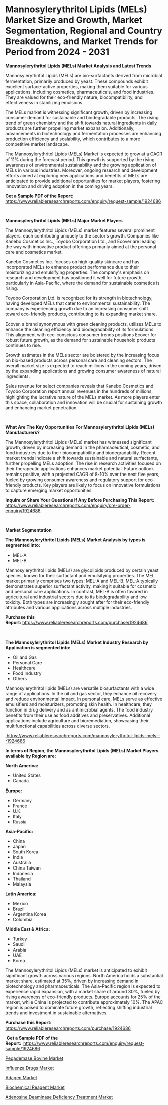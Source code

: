 <p><h1>Mannosylerythritol Lipids (MELs) Market Size and Growth, Market Segmentation, Regional and Country Breakdowns, and Market Trends for Period from 2024 -  2031</h1></p><p><strong>Mannosylerythritol Lipids (MELs) Market Analysis and Latest Trends</strong></p>
<p><p>Mannosylerythritol Lipids (MELs) are bio-surfactants derived from microbial fermentation, primarily produced by yeast. These compounds exhibit excellent surface-active properties, making them suitable for various applications, including cosmetics, pharmaceuticals, and food industries. They are valued for their eco-friendly nature, biocompatibility, and effectiveness in stabilizing emulsions.</p><p>The MELs market is witnessing significant growth, driven by increasing consumer demand for sustainable and biodegradable products. The rising trend of green chemistry and the shift towards natural ingredients in daily products are further propelling market expansion. Additionally, advancements in biotechnology and fermentation processes are enhancing production efficiency and scalability, which contributes to a more competitive market landscape.</p><p>The Mannosylerythritol Lipids (MELs) Market is expected to grow at a CAGR of 11% during the forecast period. This growth is supported by the rising awareness of environmental sustainability and the growing application of MELs in various industries. Moreover, ongoing research and development efforts aimed at exploring new applications and benefits of MELs are anticipated to provide additional opportunities for market players, fostering innovation and driving adoption in the coming years.</p></p>
<p><strong>Get a Sample PDF of the Report:&nbsp;</strong> <a href="https://www.reliableresearchreports.com/enquiry/request-sample/1924686?utm_campaign=1738&utm_medium=2&utm_source=Github&utm_content=ia&utm_term=24102024&utm_id=mannosylerythritol-lipids-mels">https://www.reliableresearchreports.com/enquiry/request-sample/1924686</a></p>
<p>&nbsp;</p>
<p><strong>Mannosylerythritol Lipids (MELs) Major Market Players</strong></p>
<p><p>The Mannosylerythritol Lipids (MELs) market features several prominent players, each contributing uniquely to the sector's growth. Companies like Kanebo Cosmetics Inc., Toyobo Corporation Ltd., and Ecover are leading the way with innovative product offerings primarily aimed at the personal care and cosmetics market.</p><p>Kanebo Cosmetics Inc. focuses on high-quality skincare and has incorporated MELs to enhance product performance due to their moisturizing and emulsifying properties. The company's emphasis on research and development has positioned it well for future growth, particularly in Asia-Pacific, where the demand for sustainable cosmetics is rising.</p><p>Toyobo Corporation Ltd. is recognized for its strength in biotechnology, having developed MELs that cater to environmental sustainability. The company is experiencing growth due to an increasing consumer shift toward eco-friendly products, contributing to its expanding market share.</p><p>Ecover, a brand synonymous with green cleaning products, utilizes MELs to enhance the cleaning efficiency and biodegradability of its formulations. This alignment with eco-conscious consumer trends positions Ecover for robust future growth, as the demand for sustainable household products continues to rise.</p><p>Growth estimates in the MELs sector are bolstered by the increasing focus on bio-based products across personal care and cleaning sectors. The overall market size is expected to reach millions in the coming years, driven by the expanding applications and growing consumer awareness of natural ingredients.</p><p>Sales revenue for select companies reveals that Kanebo Cosmetics and Toyobo Corporation report annual revenues in the hundreds of millions, highlighting the lucrative nature of the MELs market. As more players enter this space, collaboration and innovation will be crucial for sustaining growth and enhancing market penetration.</p></p>
<p>&nbsp;</p>
<p><strong>What Are The Key Opportunities For Mannosylerythritol Lipids (MELs) Manufacturers?</strong></p>
<p><p>The Mannosylerythritol Lipids (MELs) market has witnessed significant growth, driven by increasing demand in the pharmaceutical, cosmetic, and food industries due to their biocompatibility and biodegradability. Recent market trends indicate a shift towards sustainable and natural surfactants, further propelling MELs adoption. The rise in research activities focused on their therapeutic applications enhances market potential. Future outlook remains positive, with a projected CAGR of 8-10% over the next five years, fueled by growing consumer awareness and regulatory support for eco-friendly products. Key players are likely to focus on innovative formulations to capture emerging market opportunities.</p></p>
<p><strong>Inquire or Share Your Questions If Any Before Purchasing This Report:</strong> <a href="https://www.reliableresearchreports.com/enquiry/pre-order-enquiry/1924686?utm_campaign=1738&utm_medium=2&utm_source=Github&utm_content=ia&utm_term=24102024&utm_id=mannosylerythritol-lipids-mels">https://www.reliableresearchreports.com/enquiry/pre-order-enquiry/1924686</a></p>
<p>&nbsp;</p>
<p><strong>Market Segmentation</strong></p>
<p><strong>The Mannosylerythritol Lipids (MELs) Market Analysis by types is segmented into:</strong></p>
<p><ul><li>MEL-A</li><li>MEL-B</li></ul></p>
<p><p>Mannosylerythritol lipids (MELs) are glycolipids produced by certain yeast species, known for their surfactant and emulsifying properties. The MEL market primarily comprises two types: MEL-A and MEL-B. MEL-A typically demonstrates superior surfactant activity, making it suitable for cosmetic and personal care applications. In contrast, MEL-B is often favored in agricultural and industrial sectors due to its biodegradability and low toxicity. Both types are increasingly sought after for their eco-friendly attributes and various applications across multiple industries.</p></p>
<p><strong>Purchase this Report:&nbsp;</strong><a href="https://www.reliableresearchreports.com/purchase/1924686?utm_campaign=1738&utm_medium=2&utm_source=Github&utm_content=ia&utm_term=24102024&utm_id=mannosylerythritol-lipids-mels">https://www.reliableresearchreports.com/purchase/1924686</a></p>
<p>&nbsp;</p>
<p><strong>The Mannosylerythritol Lipids (MELs) Market Industry Research by Application is segmented into:</strong></p>
<p><ul><li>Oil and Gas</li><li>Personal Care</li><li>Healthcare</li><li>Food Industry</li><li>Others</li></ul></p>
<p><p>Mannosylerythritol lipids (MELs) are versatile biosurfactants with a wide range of applications. In the oil and gas sector, they enhance oil recovery and reduce environmental impact. In personal care, MELs serve as effective emulsifiers and moisturizers, promoting skin health. In healthcare, they function in drug delivery and as antimicrobial agents. The food industry benefits from their use as food additives and preservatives. Additional applications include agriculture and bioremediation, showcasing their multifunctional capabilities across diverse sectors.</p></p>
<p><a href="https://www.reliableresearchreports.com/mannosylerythritol-lipids-mels--r1924686?utm_campaign=1738&utm_medium=2&utm_source=Github&utm_content=ia&utm_term=24102024&utm_id=mannosylerythritol-lipids-mels">&nbsp;https://www.reliableresearchreports.com/mannosylerythritol-lipids-mels--r1924686</a></p>
<p><strong>In terms of Region, the Mannosylerythritol Lipids (MELs) Market Players available by Region are:</strong></p>
<p>
    <p> <strong> North America: </strong>
        <ul>
            <li>United States</li>
            <li>Canada</li>
        </ul>
        </p> 
    <p> <strong> Europe: </strong>
        <ul>
            <li>Germany</li>
            <li>France</li>
            <li>U.K.</li>
            <li>Italy</li>
            <li>Russia</li>
        </ul>
        </p> 
    <p> <strong> Asia-Pacific: </strong>
        <ul>
            <li>China</li>
            <li>Japan</li>
            <li>South Korea</li>
            <li>India</li>
            <li>Australia</li>
            <li>China Taiwan</li>
            <li>Indonesia</li>
            <li>Thailand</li>
            <li>Malaysia</li>
        </ul>
        </p> 
    <p> <strong> Latin America: </strong>
        <ul>
            <li>Mexico</li>
            <li>Brazil</li>
            <li>Argentina Korea</li>
            <li>Colombia</li>
        </ul>
        </p> 
    <p> <strong> Middle East & Africa: </strong>
        <ul>
            <li>Turkey</li>
            <li>Saudi</li>
            <li>Arabia</li>
            <li>UAE</li>
            <li>Korea</li>
        </ul>
    </p>
    </p>
<p><p>The Mannosylerythritol Lipids (MELs) market is anticipated to exhibit significant growth across various regions. North America holds a substantial market share, estimated at 35%, driven by increasing demand in biotechnology and pharmaceuticals. The Asia-Pacific region is expected to experience rapid expansion, with a market share of around 30%, fueled by rising awareness of eco-friendly products. Europe accounts for 25% of the market, while China is projected to contribute approximately 10%. The APAC region is poised to dominate future growth, reflecting shifting industrial trends and investment in sustainable alternatives.</p></p>
<p><strong>Purchase this Report: </strong><a href="https://www.reliableresearchreports.com/purchase/1924686?utm_campaign=1738&utm_medium=2&utm_source=Github&utm_content=ia&utm_term=24102024&utm_id=mannosylerythritol-lipids-mels">https://www.reliableresearchreports.com/purchase/1924686</a></p>
<p>&nbsp;<strong>Get a Sample PDF of the Report:&nbsp;&nbsp;</strong><a href="https://www.reliableresearchreports.com/enquiry/request-sample/1924686?utm_campaign=1738&utm_medium=2&utm_source=Github&utm_content=ia&utm_term=24102024&utm_id=mannosylerythritol-lipids-mels">https://www.reliableresearchreports.com/enquiry/request-sample/1924686</a></p>
<p><strong></strong></p>
<p><p><a href="https://www.linkedin.com/pulse/pegademase-bovine-market-overview-forecast-2024-2031-detailed-nlooe?utm_campaign=1738&utm_medium=2&utm_source=Github&utm_content=ia&utm_term=24102024&utm_id=mannosylerythritol-lipids-mels">Pegademase Bovine Market</a></p><p><a href="https://www.linkedin.com/pulse/pioneering-growth-analyzing-global-influenza-drugs-market-dynamics-75aue?utm_campaign=1738&utm_medium=2&utm_source=Github&utm_content=ia&utm_term=24102024&utm_id=mannosylerythritol-lipids-mels">Influenza Drugs Market</a></p><p><a href="https://www.linkedin.com/pulse/adagen-market-overview-global-trends-future-prospects-from-2024-guzxe?utm_campaign=1738&utm_medium=2&utm_source=Github&utm_content=ia&utm_term=24102024&utm_id=mannosylerythritol-lipids-mels">Adagen Market</a></p><p><a href="https://www.linkedin.com/pulse/global-biochemical-reagent-market-focus-application-end-use-9oiae?utm_campaign=1738&utm_medium=2&utm_source=Github&utm_content=ia&utm_term=24102024&utm_id=mannosylerythritol-lipids-mels">Biochemical Reagent Market</a></p><p><a href="https://www.linkedin.com/pulse/insights-adenosine-deaminase-deficiency-treatment-market-size-vgjbe?utm_campaign=1738&utm_medium=2&utm_source=Github&utm_content=ia&utm_term=24102024&utm_id=mannosylerythritol-lipids-mels">Adenosine Deaminase Deficiency Treatment Market</a></p></p>